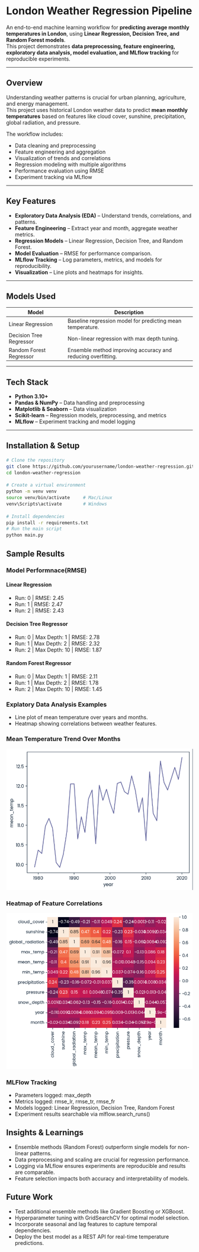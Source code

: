 # London Weather Regression Pipeline

An end-to-end machine learning workflow for **predicting average monthly temperatures in London**, using **Linear Regression, Decision Tree, and Random Forest models**.  
This project demonstrates **data preprocessing, feature engineering, exploratory data analysis, model evaluation, and MLflow tracking** for reproducible experiments.

---

## Overview

Understanding weather patterns is crucial for urban planning, agriculture, and energy management.  
This project uses historical London weather data to predict **mean monthly temperatures** based on features like cloud cover, sunshine, precipitation, global radiation, and pressure.

The workflow includes:

- Data cleaning and preprocessing  
- Feature engineering and aggregation  
- Visualization of trends and correlations  
- Regression modeling with multiple algorithms  
- Performance evaluation using RMSE  
- Experiment tracking via MLflow

---

## Key Features

- **Exploratory Data Analysis (EDA)** – Understand trends, correlations, and patterns.  
- **Feature Engineering** – Extract year and month, aggregate weather metrics.  
- **Regression Models** – Linear Regression, Decision Tree, and Random Forest.  
- **Model Evaluation** – RMSE for performance comparison.  
- **MLflow Tracking** – Log parameters, metrics, and models for reproducibility.  
- **Visualization** – Line plots and heatmaps for insights.

---

## Models Used

| Model | Description |
|-------|-------------|
| Linear Regression | Baseline regression model for predicting mean temperature. |
| Decision Tree Regressor | Non-linear regression with max depth tuning. |
| Random Forest Regressor | Ensemble method improving accuracy and reducing overfitting. |

---

## Tech Stack

- **Python 3.10+**  
- **Pandas & NumPy** – Data handling and preprocessing  
- **Matplotlib & Seaborn** – Data visualization  
- **Scikit-learn** – Regression models, preprocessing, and metrics  
- **MLflow** – Experiment tracking and model logging  

---

## Installation & Setup

```bash
# Clone the repository
git clone https://github.com/yourusername/london-weather-regression.git
cd london-weather-regression

# Create a virtual environment
python -m venv venv
source venv/bin/activate     # Mac/Linux
venv\Scripts\activate        # Windows

# Install dependencies
pip install -r requirements.txt
# Run the main script
python main.py


```
## Sample Results

### Model Performnace(RMSE)
#### Linear Regression 
- Run: 0 | RMSE: 2.45
- Run: 1 | RMSE: 2.47
- Run: 2 | RMSE: 2.43

#### Decision Tree Regressor
- Run: 0 | Max Depth: 1 | RMSE: 2.78
- Run: 1 | Max Depth: 2 | RMSE: 2.32
- Run: 2 | Max Depth: 10 | RMSE: 1.87

#### Random Forest Regressor
- Run: 0 | Max Depth: 1 | RMSE: 2.11
- Run: 1 | Max Depth: 2 | RMSE: 1.78
- Run: 2 | Max Depth: 10 | RMSE: 1.45

### Explatory Data Analysis Examples
- Line plot of mean temperature over years and months.
- Heatmap showing correlations between weather features.
### Mean Temperature Trend Over Months
![Mean Temperature Trend](Images/mean_temp_trend.png)

### Heatmap of Feature Correlations
![Correlation Heatmap](Images/correlation_heatmap.png)



### MLFlow Tracking
- Parameters logged: max_depth
- Metrics logged: rmse_lr, rmse_tr, rmse_fr
- Models logged: Linear Regression, Decision Tree, Random Forest
- Experiment results searchable via mlflow.search_runs()

## Insights & Learnings
- Ensemble methods (Random Forest) outperform single models for non-linear patterns.
- Data preprocessing and scaling are crucial for regression performance.
- Logging via MLflow ensures experiments are reproducible and results are comparable.
- Feature selection impacts both accuracy and interpretability of models.

## Future Work
- Test additional ensemble methods like Gradient Boosting or XGBoost.
- Hyperparameter tuning with GridSearchCV for optimal model selection.
- Incorporate seasonal and lag features to capture temporal dependencies.
- Deploy the best model as a REST API for real-time temperature predictions.


